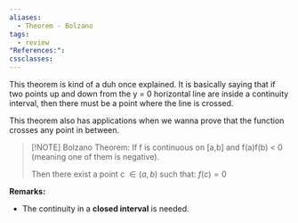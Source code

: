 ```yaml
---
aliases:
  - Theorem - Bolzano
tags:
  - review
"References:": 
cssclasses:
---
```

This theorem is kind of a duh once explained. It is basically saying that if two points up and down from the y = 0 horizontal line are inside a continuity interval, then there must be a point where the line is crossed. 

This theorem also has applications when we wanna prove that the function crosses any point in between. 

> [!NOTE] Bolzano Theorem: 
> If f is continuous on [a,b] and f(a)f(b) < 0 (meaning one of them is negative). 
> 
> Then there exist a point c $\in (a,b)$ such that: $f(c) = 0$


**Remarks:**
+ The continuity in a **closed interval** is needed.